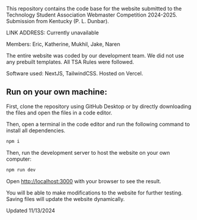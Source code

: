 This repository contains the code base for the website submitted to the Technology Student Association Webmaster Competition 2024-2025. Submission from Kentucky (P. L. Dunbar).  

LINK ADDRESS: Currently unavailable

Members: Eric, Katherine, Mukhil, Jake, Naren

The entire website was coded by our development team. We did not use any prebuilt templates. All TSA Rules were followed. 

Software used: NextJS, TailwindCSS. Hosted on Vercel. 

## Run on your own machine:

First, clone the repository using GitHub Desktop or by directly downloading the files and open the files in a code editor.

Then, open a terminal in the code editor and run the following command to install all dependencies. 

```bash
npm i
```

Then, run the development server to host the website on your own computer:

```bash
npm run dev
```

Open [http://localhost:3000](http://localhost:3000) with your browser to see the result.

You will be able to make modifications to the website for further testing. Saving files will update the website dynamically. 

Updated 11/13/2024
